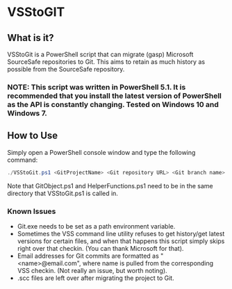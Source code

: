 # VSStoGIT

## What is it?
VSStoGit is a PowerShell script that can migrate (gasp) Microsoft SourceSafe repositories to Git. This aims to retain as much history as possible from the SourceSafe repository.

### NOTE: This script was written in PowerShell 5.1. It is recommended that you install the latest version of PowerShell as the API is constantly changing. Tested on Windows 10 and Windows 7.

## How to Use
Simply open a PowerShell console window and type the following command:
```PowerShell
./VSStoGit.ps1 <GitProjectName> <Git repository URL> <Git branch name> <VSS repository name>
````
Note that GitObject.ps1 and HelperFunctions.ps1 need to be in the same directory that VSStoGit.ps1 is called in.

### Known Issues
- Git.exe needs to be set as a path environment variable. 
- Sometimes the VSS command line utility refuses to get history/get latest versions for certain files, and when that happens this script simply skips right over that checkin. (You can thank Microsoft for that). 
- Email addresses for Git commits are formatted as "<name<name>>@email.com", where name is pulled from the corresponding VSS checkin. (Not really an issue, but worth noting). 
- .scc files are left over after migrating the project to Git. 
